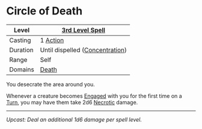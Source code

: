 # Circle of Death

| Level    | [3rd Level Spell](3rd%20Level%20Spells.md)                            |
| -------- | --------------------------------------------------------------------- |
| Casting  | 1 [Action](../../../../Game%20Procedures/Core%20Procedures/Action.md) |
| Duration | Until dispelled ([Concentration](../../Concentration.md))             |
| Range    | Self                                                                  |
| Domains  | [Death](../../Spell%20Domains/Death.md)                               |

You desecrate the area around you.

Whenever a creature becomes [Engaged](../../../../Game%20Procedures/Conditions/Engaged.md) with you for the first time on a [Turn](../../../../Game%20Procedures/Core%20Procedures/Turn.md), you may have them take 2d6 [Necrotic](../../../../Game%20Procedures/Combat/Damage%20Types/Necrotic.md) damage.

---
*Upcast: Deal an additional 1d6 damage per spell level.*
